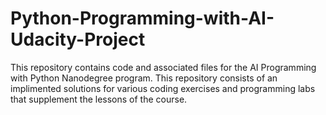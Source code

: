 # Python-Programming-with-AI-Udacity-Project
This repository contains code and associated files for the AI Programming with Python Nanodegree program. This repository consists of an implimented solutions for various coding exercises and programming labs that supplement the lessons of the course.
